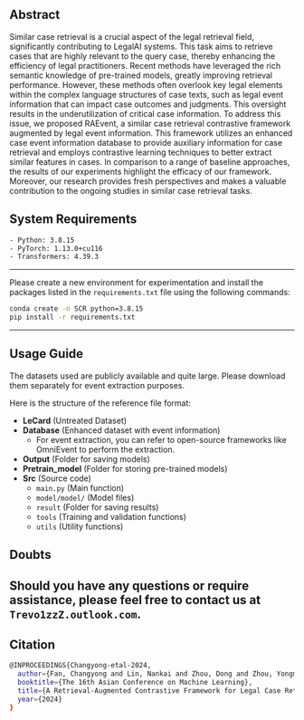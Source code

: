 ## Abstract
Similar case retrieval is a crucial aspect of the legal retrieval field, significantly contributing to LegalAI systems. This task aims to retrieve cases that are highly relevant to the query case, thereby enhancing the efficiency of legal practitioners. Recent methods have leveraged the rich semantic knowledge of pre-trained models, greatly improving retrieval performance. However, these methods often overlook key legal elements within the complex language structures of case texts, such as legal event information that can impact case outcomes and judgments. This oversight results in the underutilization of critical case information. To address this issue, we proposed RAEvent, a similar case retrieval contrastive framework augmented by legal event information. This framework utilizes an enhanced case event information database to provide auxiliary information for case retrieval and employs contrastive learning techniques to better extract similar features in cases. In comparison to a range of baseline approaches, the results of our experiments highlight the efficacy of our framework. Moreover, our research provides fresh perspectives and makes a valuable contribution to the ongoing studies in similar case retrieval tasks.


## System Requirements
```bash
- Python: 3.8.15
- PyTorch: 1.13.0+cu116
- Transformers: 4.39.3
```

-----------

Please create a new environment for experimentation and install the packages listed in the `requirements.txt` file using the following commands:
```bash
conda create -n SCR python=3.8.15
pip install -r requirements.txt
```

-----------
## Usage Guide


The datasets used are publicly available and quite large. Please download them separately for event extraction purposes.

Here is the structure of the reference file format:

* **LeCard** (Untreated Dataset)
* **Database** (Enhanced dataset with event information)
    * For event extraction, you can refer to open-source frameworks like OmniEvent to perform the extraction.
* **Output** (Folder for saving models)
* **Pretrain_model** (Folder for storing pre-trained models)
* **Src** (Source code)
    * `main.py` (Main function)
    * `model/model/` (Model files)
    * `result` (Folder for saving results)
    * `tools` (Training and validation functions)
    * `utils` (Utility functions)

## Doubts

Should you have any questions or require assistance, please feel free to contact us at `Trevo1zzZ.outlook.com`.
-----------

## Citation
```bash
@INPROCEEDINGS{Changyong-etal-2024, 
  author={Fan, Changyong and Lin, Nankai and Zhou, Dong and Zhou, Yongmei and Yang, Aimin},
  booktitle={The 16th Asian Conference on Machine Learning}, 
  title={A Retrieval-Augmented Contrastive Framework for Legal Case Retrieval Based on Event Information}, 
  year={2024}
}
```